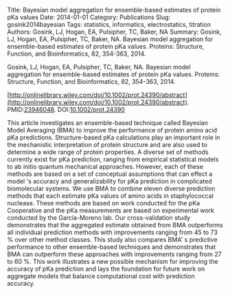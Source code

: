 Title: Bayesian model aggregation for ensemble-based estimates of protein pKa values
Date: 2014-01-01
Category: Publications
Slug: gosink2014bayesian
Tags: statistics, informatics, electrostatics, titration
Authors: Gosink, LJ, Hogan, EA, Pulsipher, TC, Baker, NA
Summary: Gosink, LJ, Hogan, EA, Pulsipher, TC, Baker, NA. Bayesian model aggregation for ensemble-based estimates of protein pKa values. Proteins: Structure, Function, and Bioinformatics, 82, 354-363, 2014. 

Gosink, LJ, Hogan, EA, Pulsipher, TC, Baker, NA. Bayesian model aggregation for ensemble-based estimates of protein pKa values. Proteins: Structure, Function, and Bioinformatics, 82, 354-363, 2014. 

[http://onlinelibrary.wiley.com/doi/10.1002/prot.24390/abstract](http://onlinelibrary.wiley.com/doi/10.1002/prot.24390/abstract). PMID:[23946048](http://www.ncbi.nlm.nih.gov/pubmed/23946048). DOI:[10.1002/prot.24390](http://dx.doi.org/10.1002/prot.24390)

This article investigates an ensemble-based technique called Bayesian Model Averaging (BMA) to improve the performance of protein amino acid pKa predictions. Structure-based pKa calculations play an important role in the mechanistic interpretation of protein structure and are also used to determine a wide range of protein properties. A diverse set of methods currently exist for pKa prediction, ranging from empirical statistical models to ab initio quantum mechanical approaches. However, each of these methods are based on a set of conceptual assumptions that can effect a model 's accuracy and generalizability for pKa prediction in complicated biomolecular systems. We use BMA to combine eleven diverse prediction methods that each estimate pKa values of amino acids in staphylococcal nuclease. These methods are based on work conducted for the pKa Cooperative and the pKa measurements are based on experimental work conducted by the García-Moreno lab. Our cross-validation study demonstrates that the aggregated estimate obtained from BMA outperforms all individual prediction methods with improvements ranging from 45 to 73 \% over other method classes. This study also compares BMA' s predictive performance to other ensemble-based techniques and demonstrates that BMA can outperform these approaches with improvements ranging from 27 to 60 \%. This work illustrates a new possible mechanism for improving the accuracy of pKa prediction and lays the foundation for future work on aggregate models that balance computational cost with prediction accuracy.
